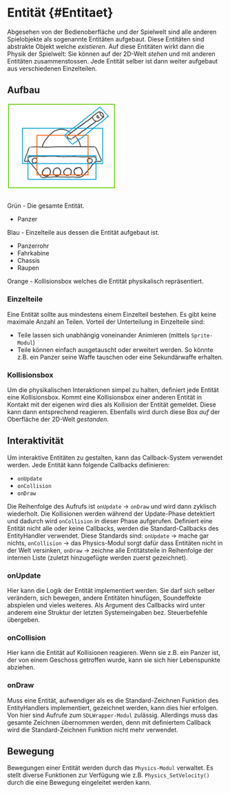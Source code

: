 # Entität {#Entitaet}

Abgesehen von der Bedienoberfläche und der Spielwelt sind alle anderen Spielobjekte als sogenannte Entitäten aufgebaut.
Diese Entitäten sind abstrakte Objekt welche *existieren*. Auf diese Entitäten wirkt dann die Physik der Spielwelt: Sie können auf der 2D-Welt *stehen* und mit anderen Entitäten zusammenstossen. Jede Entität selber ist dann weiter aufgebaut aus verschiedenen Einzelteilen.

## Aufbau
[<img src="EntitaetAufbau.png" width="50%"/>](EntitaetAufbau.png "Aufbau einer Entität")
<p style="font-size:0px">@image latex EntitaetAufbau.png Aufbau einer Entität</p>

Grün - Die gesamte Entität.
- Panzer

Blau - Einzelteile aus dessen die Entität aufgebaut ist.
- Panzerrohr
- Fahrkabine
- Chassis
- Raupen

Orange - Kollisionsbox welches die Entität physikalisch repräsentiert.

### Einzelteile

Eine Entität sollte aus mindestens einem Einzelteil bestehen. Es gibt keine maximale Anzahl an Teilen. Vorteil der Unterteilung in Einzelteile sind:
- Teile lassen sich unabhängig voneinander Animieren (mittels `Sprite-Modul`)
- Teile können einfach ausgetauscht oder erweitert werden. So könnte z.B. ein Panzer seine Waffe tauschen oder eine Sekundärwaffe erhalten.

### Kollisionsbox

Um die physikalischen Interaktionen simpel zu halten, definiert jede Entität eine Kollisionsbox. Kommt eine Kollisionsbox einer anderen Entität in Kontakt mit der eigenen wird dies als Kollision der Entität gemeldet. Diese kann dann entsprechend reagieren. Ebenfalls wird durch diese Box *auf* der Oberfläche der 2D-Welt *gestanden*.

## Interaktivität

Um interaktive Entitäten zu gestalten, kann das Callback-System verwendet werden. Jede Entität kann folgende Callbacks definieren:
- `onUpdate` 
- `onCollision`
- `onDraw`

Die Reihenfolge des Aufrufs ist `onUpdate` -> `onDraw` und wird dann zyklisch wiederholt. Die Kollisionen werden während der Update-Phase detektiert und dadurch wird `onCollision` in dieser Phase aufgerufen. Definiert eine Entität nicht alle oder keine Callbacks, werden die Standard-Callbacks des EntityHandler verwendet. Diese Standards sind: `onUpdate` -> mache gar nichts, `onCollision` -> das Physics-Modul sorgt dafür dass Entitäten nicht in der Welt versinken, `onDraw` -> zeichne alle Entitätsteile in Reihenfolge der internen Liste (zuletzt hinzugefügte werden zuerst gezeichnet).

### onUpdate

Hier kann die Logik der Entität implementiert werden. Sie darf sich selber verändern, sich bewegen, andere Entitäten hinufügen, Soundeffekte abspielen und vieles weiteres.
Als Argument des Callbacks wird unter anderem eine Struktur der letzten Systemeingaben bez. Steuerbefehle übergeben.

### onCollision

Hier kann die Entität auf Kollisionen reagieren. Wenn sie z.B. ein Panzer ist, der von einem Geschoss getroffen wurde, kann sie sich hier Lebenspunkte abziehen.

### onDraw

Muss eine Entität, aufwendiger als es die Standard-Zeichnen Funktion des EntityHandlers implementiert, gezeichnet werden, kann dies hier erfolgen. Von hier sind Aufrufe zum `SDLWrapper-Modul` zulässig. Allerdings muss das gesamte Zeichnen übernommen werden, denn mit definiertem Callback wird die Standard-Zeichnen Funktion nicht mehr verwendet.

## Bewegung

Bewegungen einer Entität werden durch das `Physics-Modul` verwaltet. Es stellt diverse Funktionen zur Verfügung wie z.B. `Physics_SetVelocity()` durch die eine Bewegung eingeleitet werden kann.
